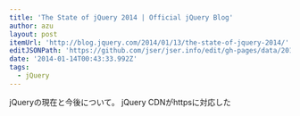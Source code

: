 ```yaml
---
title: 'The State of jQuery 2014 | Official jQuery Blog'
author: azu
layout: post
itemUrl: 'http://blog.jquery.com/2014/01/13/the-state-of-jquery-2014/'
editJSONPath: 'https://github.com/jser/jser.info/edit/gh-pages/data/2014/01/index.json'
date: '2014-01-14T00:43:33.992Z'
tags:
  - jQuery
---
```

jQueryの現在と今後について。
jQuery CDNがhttpsに対応した
